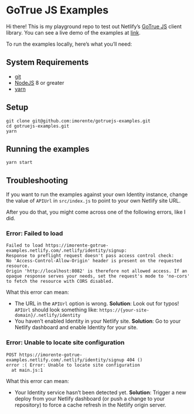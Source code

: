 # GoTrue JS Examples

Hi there! This is my playground repo to test out Netlify’s [GoTrue JS](https://github.com/netlify/gotrue-js) client library. You can see a live demo of the examples at [link]().

To run the examples locally, here’s what you’ll need:

## System Requirements

* [git](https://git-scm.com)
* [NodeJS](nodejs.org) 8 or greater
* [yarn](yarnpkg.com)

## Setup

```
git clone git@github.com:imorente/gotruejs-examples.git
cd gotruejs-examples.git
yarn
```

## Running the examples

```
yarn start
```

## Troubleshooting

If you want to run the examples against your own Identity instance, change the
value of `APIUrl` in `src/index.js` to point to your own Netlify site URL.

After you do that, you might come across one of the following errors, like I did.

### Error: Failed to load

```
Failed to load https://imorente-gotrue-examples.netlify.com/.netlify/identity/signup:
Response to preflight request doesn't pass access control check:
No 'Access-Control-Allow-Origin' header is present on the requested resource.
Origin 'http://localhost:8082' is therefore not allowed access. If an opaque response serves your needs, set the request's mode to 'no-cors' to fetch the resource with CORS disabled.
```

What this error can mean:

* The URL in the `APIUrl` option is wrong. **Solution**: Look out for typos! `APIUrl` should look something like: `https://{your-site-domain}/.netlify/identity`
* You haven’t enabled Identity in your Netlify site. **Solution**: Go to your Netlify dashboard and enable Identity for your site.

### Error: Unable to locate site configuration

```
POST https://imorente-gotrue-examples.netlify.com/.netlify/identity/signup 404 ()
error :( Error: Unable to locate site configuration
  at main.js:1
```

What this error can mean:

* Your Identity service hasn’t been detected yet. **Solution**: Trigger a new
  deploy from your Netlify dashboard (or push a change to your repository) to
  force a cache refresh in the Netlify origin server.
